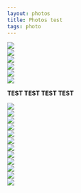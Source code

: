 ```yaml
---
layout: photos
title: Photos test
tags: photo
---
```


<section class="row">
<div class="col-xs-6 col-sm-4 col-md-4 " id="asfgsfgwerf" onclick="showBig('#'+id)">
  <a class="thumbnail">
    <img src="/photos/2016-05-08-WE-uto/5F0A7051-1.jpg" class="img-rounded">
  </a>
</div>
<div class="thumbnails col-xs-6 col-sm-4 col-md-4" id="a5F0A7053-1jpg" onclick="showBig('#'+id)">
  <img src="/photos/2016-05-26-test/5F0A7053-1.jpg" class="img-rounded" />
</div>
<div class="thumbnails col-xs-6 col-sm-4 col-md-4" id="a5F0A7061-1.jpg" onclick="showBig('#'+id)">
  <img src="/photos/2016-05-26-test/5F0A7061-1.jpg" class="img-rounded" />
</div>
<div class="thumbnails col-xs-6 col-sm-4 col-md-4" id="a5F0A7068-1jpg" onclick="showBig('#'+id)">
  <img src="/photos/2016-05-26-test/5F0A7068-1.jpg" class="img-rounded" />
</div>
<div class="thumbnails col-xs-6 col-sm-4 col-md-4" id="a5F0A7072-1jpg" onclick="showBig('#'+id)">
  <img src="/photos/2016-05-26-test/5F0A7072-1.jpg" class="img-rounded" />
</div>
<div class="thumbnails col-xs-6 col-sm-4 col-md-4" id="a5F0A7075-1jpg" onclick="showBig('#'+id)">
  <img src="/photos/2016-05-26-test/5F0A7075-1.jpg" class="img-rounded" />
</div>
</section>

**TEST TEST TEST TEST**

<section class="row">
<div class="col-xs-6 col-sm-4 col-md-4" id="pic5F0A7051-1jpg" onclick="showBig('#'+id)">
  <a class="thumbnail">
    <img src="/photos/2016-05-26-test/5F0A7051-1.jpg" class="img-rounded">
  </a>
</div><div class="col-xs-6 col-sm-4 col-md-4" id="pic5F0A7053-1jpg" onclick="showBig('#'+id)">
  <a class="thumbnail">
    <img src="/photos/2016-05-26-test/5F0A7053-1.jpg" class="img-rounded">
  </a>
</div><div class="col-xs-6 col-sm-4 col-md-4" id="pic5F0A7061-1jpg" onclick="showBig('#'+id)">
  <a class="thumbnail">
    <img src="/photos/2016-05-26-test/5F0A7061-1.jpg" class="img-rounded">
  </a>
</div><div class="col-xs-6 col-sm-4 col-md-4" id="pic5F0A7068-1jpg" onclick="showBig('#'+id)">
  <a class="thumbnail">
    <img src="/photos/2016-05-26-test/5F0A7068-1.jpg" class="img-rounded">
  </a>
</div><div class="col-xs-6 col-sm-4 col-md-4" id="pic5F0A7072-1jpg" onclick="showBig('#'+id)">
  <a class="thumbnail">
    <img src="/photos/2016-05-26-test/5F0A7072-1.jpg" class="img-rounded">
  </a>
</div><div class="col-xs-6 col-sm-4 col-md-4" id="pic5F0A7075-1jpg" onclick="showBig('#'+id)">
  <a class="thumbnail">
    <img src="/photos/2016-05-26-test/5F0A7075-1.jpg" class="img-rounded">
  </a>
</div></section>

<section class="row">
<div class="col-xs-6 col-sm-4 col-md-4" id="pic5F0A7051-1jpg" onclick="showBig('#'+id)">
  <a class="thumbnail">
    <img src="/photos/2016-05-26-test/5F0A7051-1.jpg" class="img-rounded">
  </a>
</div>
<div class="col-xs-6 col-sm-4 col-md-4" id="pic5F0A7053-1jpg" onclick="showBig('#'+id)">
  <a class="thumbnail">
    <img src="/photos/2016-05-26-test/5F0A7053-1.jpg" class="img-rounded">
  </a>
</div>
<div class="col-xs-6 col-sm-4 col-md-4" id="pic5F0A7061-1jpg" onclick="showBig('#'+id)">
  <a class="thumbnail">
    <img src="/photos/2016-05-26-test/5F0A7061-1.jpg" class="img-rounded">
  </a>
</div>
<div class="col-xs-6 col-sm-4 col-md-4" id="pic5F0A7068-1jpg" onclick="showBig('#'+id)">
  <a class="thumbnail">
    <img src="/photos/2016-05-26-test/5F0A7068-1.jpg" class="img-rounded">
  </a>
</div>
<div class="col-xs-6 col-sm-4 col-md-4" id="pic5F0A7072-1jpg" onclick="showBig('#'+id)">
  <a class="thumbnail">
    <img src="/photos/2016-05-26-test/5F0A7072-1.jpg" class="img-rounded">
  </a>
</div>
<div class="col-xs-6 col-sm-4 col-md-4" id="pic5F0A7075-1jpg" onclick="showBig('#'+id)">
  <a class="thumbnail">
    <img src="/photos/2016-05-26-test/5F0A7075-1.jpg" class="img-rounded">
  </a>
</div>
</section>
